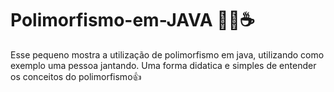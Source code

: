 # Polimorfismo-em-JAVA 👨‍💻☕
Esse pequeno mostra a utilização de polimorfismo em java, utilizando como exemplo uma pessoa jantando. Uma forma didatica e simples de entender os conceitos do polimorfismo👍
